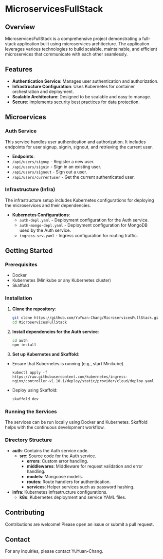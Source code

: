# MicroservicesFullStack

## Overview

MicroservicesFullStack is a comprehensive project demonstrating a full-stack application built using microservices architecture. The application leverages various technologies to build scalable, maintainable, and efficient microservices that communicate with each other seamlessly.

## Features

- **Authentication Service**: Manages user authentication and authorization.
- **Infrastructure Configuration**: Uses Kubernetes for container orchestration and deployment.
- **Scalable Architecture**: Designed to be scalable and easy to manage.
- **Secure**: Implements security best practices for data protection.

## Microervices

### Auth Service

This service handles user authentication and authorization. It includes endpoints for user signup, signin, signout, and retrieving the current user.

- **Endpoints**:
- `/api/users/signup` - Register a new user.
- `/api/users/signin` - Sign in an existing user.
- `/api/users/signout` - Sign out a user.
- `/api/users/currentuser` - Get the current authenticated user.

### Infrastructure (Infra)

The infrastructure setup includes Kubernetes configurations for deploying the microservices and their dependencies.

- **Kubernetes Configurations**:
  - `auth-depl.yaml` - Deployment configuration for the Auth service.
  - `auth-mongo-depl.yaml` - Deployment configuration for MongoDB used by the Auth service.
  - `ingress-srv.yaml` - Ingress configuration for routing traffic.

## Getting Started

### Prerequisites

- Docker
- Kubernetes (Minikube or any Kubernetes cluster)
- Skaffold

### Installation

1. **Clone the repository**:
    ```sh
    git clone https://github.com/YuYuan-Chang/MicroservicesFullStack.git
    cd MicroservicesFullStack
    ```

2. **Install dependencies for the Auth service**:
    ```sh
    cd auth
    npm install
    ```

3. **Set up Kubernetes and Skaffold**:
  - Ensure that Kubernetes is running (e.g., start Minikube).
    ```
    kubectl apply -f https://raw.githubusercontent.com/kubernetes/ingress-nginx/controller-v1.10.1/deploy/static/provider/cloud/deploy.yaml
    ```
  - Deploy using Skaffold:
    ```sh
    skaffold dev
    ```

### Running the Services

The services can be run locally using Docker and Kubernetes. Skaffold helps with the continuous development workflow.

### Directory Structure

- **auth**: Contains the Auth service code.
  - **src**: Source code for the Auth service.
    - **errors**: Custom error handling.
    - **middlewares**: Middleware for request validation and error handling.
    - **models**: Mongoose models.
    - **routes**: Route handlers for authentication.
    - **services**: Helper services such as password hashing.
- **infra**: Kubernetes infrastructure configurations.
  - **k8s**: Kubernetes deployment and service YAML files.

## Contributing

Contributions are welcome! Please open an issue or submit a pull request.

## Contact

For any inquiries, please contact YuYuan-Chang.

